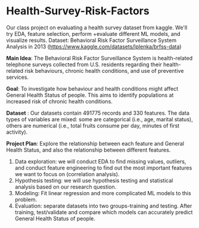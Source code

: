 # Health-Survey-Risk-Factors
Our class project on evaluating a health survey dataset from kaggle. We'll try EDA, feature selection, perform +evaluate different ML models, and visualize results. 
Dataset: Behavioral Risk Factor Surveillance System Analysis in 2013 (https://www.kaggle.com/datasets/lplenka/brfss-data)

**Main Idea**: The Behavioral Risk Factor Surveillance System is health-related telephone surveys collected from U.S. residents regarding their health-related risk behaviours, chronic health conditions, and use of preventive services. 

**Goal**: To investigate how behaviour and health conditions might affect General Health Status of people. This aims to identify populations at increased risk of chronic health conditions.

**Dataset** : Our datasets contain 491775 records and 330 features. The data types of variables are mixed: some are categorical (i.e., age, marital status), others are numerical (i.e., total fruits consume per day, minutes of first activity).

**Project Plan**: Explore the relationship between each feature and General Health Status, and also the relationship between different features. 
1. Data exploration: we will conduct EDA to find missing values, outliers, and conduct feature engineering to find out the most important features we want to focus on (correlation analysis). 
2. Hypothesis testing: we will use hypothesis testing and statistical analysis based on our research question.
3. Modeling: Fit linear regression and more complicated ML models to this problem.
4. Evaluation: separate datasets into two groups-training and testing. After training, test/validate and compare which models can accurately predict General Health Status of people.
